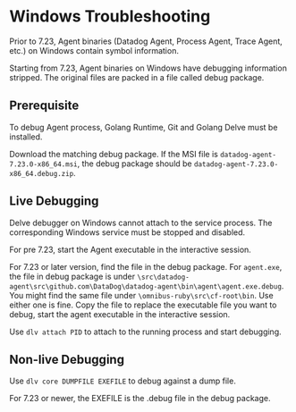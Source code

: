 # Windows Troubleshooting

Prior to 7.23, Agent binaries (Datadog Agent, Process Agent, Trace Agent, etc.) on Windows contain symbol information.

Starting from 7.23, Agent binaries on Windows have debugging information stripped. The original files are packed in a
file called debug package.

## Prerequisite

To debug Agent process, Golang Runtime, Git and Golang Delve must be installed.

Download the matching debug package. If the MSI file is `datadog-agent-7.23.0-x86_64.msi`, the debug package should be
`datadog-agent-7.23.0-x86_64.debug.zip`.

## Live Debugging

Delve debugger on Windows cannot attach to the service process. The corresponding Windows service must be stopped and
disabled.

For pre 7.23, start the Agent executable in the interactive session.

For 7.23 or later version, find the file in the debug package. For `agent.exe`, the file in debug package is under
`\src\datadog-agent\src\github.com\DataDog\datadog-agent\bin\agent\agent.exe.debug`. You might find the same file under
`\omnibus-ruby\src\cf-root\bin`. Use either one is fine. Copy the file to replace the executable file you want to debug,
start the agent executable in the interactive session.

Use `dlv attach PID` to attach to the running process and start debugging.

## Non-live Debugging

Use `dlv core DUMPFILE EXEFILE` to debug against a dump file.

For 7.23 or newer, the EXEFILE is the .debug file in the debug package.
